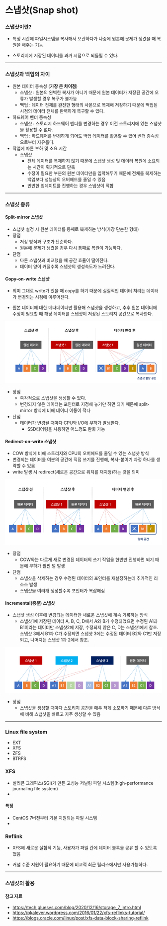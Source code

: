 # 스냅샷(Snap shot)

### 스냅샷이란?

- 특정 시간에 파일시스템을 복사해서 보관하다가 나중에 원본에 문제가 생겼을 때 복원을 해주는 기능

- 스토리지에 저장된 데이터를 과거 시점으로 되돌릴 수 있다.

---

### 스냅샷과 백업의 차이

- 원본 데이터 종속성 (**가장 큰 차이점**)
  - 스냅샷 : 원본의 완벽한 복사가 아니기 때문에 원본 데이터가 저장된 공간에 오류가 발생할 경우 복구가 불가능
  - 백업 : 데이터 전체를 완전한 형태의 사본으로 복제해 저장하기 때문에 백업된 시점의 데이터 전체를 완벽하게 복구할 수 있다.
- 하드웨어 벤더 종속성
  - 스냅샷 : 스토리지 하드웨어 벤더를 변경하는 경우 이전 스토리지에 있는 스냅샷을 활용할 수 없다.
  - 백업 : 하드웨어를 변경하게 되어도 백업 데이터를 활용할 수 있어 벤더 종속성으로부터 자유롭다.
- 작업에 따른 부하 및 소요 시간
  - 스냅샷
    - 전체 데이터를 복제하지 않기 때문에 스냅샷 생성 및 데이터 복원에 소요되는 시간이 획기적으로 단축
    - 수정이 필요한 부분의 원본 데이터만을 입력해두기 때문에 전체를 복제하는 백업보다 성능상의 오버헤드를 줄일 수 있음
    - 빈번한 업데이트를 진행하는 경우 스냅샷이 적합

---

### 스냅샷 종류

#### Split-mirror 스냅샷

- 스냅샷 설정 시 원본 데이터를 통째로 복제하는 방식(가장 단순한 형태)
- 장점
  - 저장 방식과 구조가 단순하다.
  - 원본에 문제가 생겼을 경우 다시 통째로 복원이 가능하다.
- 단점
  - 다른 스냅샷과 비교했을 때 공간 효율이 떨어진다.
  - 데이터 양이 커질수록 스냅샷의 생성속도가 느려진다.

#### Copy-on-write 스냅샷

- 의미 그대로 write가 있을 때 copy를 하기 때문에 실질적인 데이터 처리는 데이터가 변경되는 시점에 이루어진다.

- 원본 데이터에 대한 메타데이터만 활용해 스냅샷을 생성하고, 추후 원본 데이터에 수정이 필요할 때 해당 데이터를 스냅샷이 저장된 스토리지 공간으로 복사한다.

![copyon](images/copyon.PNG)

- 장점
  - 즉각적으로 스냅샷을 생성할 수 있다.
  - 변경되지 않은 데이터는 포인터로 지정해 놓기만 하면 되기 때문에 split-mirror 방식에 비해 데이터 이동이 적다
- 단점
  - 데이터가 변경될 때마다 CPU와 I/O에 부하가 발생한다.
    - SSD티어링을 사용하면 어느정도 완화 가능

#### Redirect-on-write 스냅샷

- COW 방식에 비해 스토리지와 CPU의 오버헤드를 줄일 수 있는 스냅샷 방식
- 변경되는 데이터를 여분의 공간에 직접 쓰기를 진행해, 복사-붙이기 과정 하나를 생략할 수 있음
- write 발생 시 redirect(새로운 공간으로 위치를 재지정)하는 것을 의미

![redirecton](images/redirecton.PNG)

- 장점
  - COW와는 다르게 새로 변경된 데이터의 쓰기 작업을 한번만 진행하면 되기 때문에 부하가 훨씬 덜 발생
- 단점
  - 스냅샷을 삭제하는 경우 수정된 데이터의 포인터를 재설정하는데 추가적인 리소스 발생
  - 스냅샷을 여러개 생성할수록 포인터가 복잡해짐

#### Incremental(증분) 스냅샷

- 스냅샷 생성 이후에 변경되는 데이터만 새로운 스냅샷에 계속 기록하는 방식
  - 스냅샷1에 저장된 데이터 A, B, C, D에서 A와 B가 수정되었으면 수정된 A1과 B1이라는 데이터만 스냅샷2에 저장, 수정되지 않은 C, D는 스냅샷1에서 참조. 스냅샷 3에서 B1과 C가 수정되면 스냅샷 3에는 수정된 데이터 B2와 C1만 저장되고, 나머지는 스냅샷 1과 2에서 참조.

![incre](images/incre.PNG)

- 장점
  - 스냅샷을 생성할 때마다 스토리지 공간을 매우 적게 소모하기 때문에 다른 방식에 비해 스냅샷을 빠르고 자주 생성할 수 있음

---



### Linux file system

- EXT
- XFS
- ZFS
- BTRFS



### XFS

- 실리콘 그래픽스(SGI)가 만든 고성능 저널링 파일 시스템(high-performance journaling file system)
- 

#### 특징

- CentOS 7버전부터 기본 지원되는 파일 시스템
- 



### Reflink

- XFS에 새로운 실험적 기능, 사용자가 파일 간에 데이터 블록을 공유 할 수 있도록 했음

- 커널 수준 지원이 필요하기 때문에 비교적 최근 릴리스에서만 사용가능하다. 

---

### 스냅샷의 활용

> 





#### 참고 자료

- https://tech.gluesys.com/blog/2020/12/16/storage_7_intro.html
- https://pkalever.wordpress.com/2016/01/22/xfs-reflinks-tutorial/
- https://blogs.oracle.com/linux/post/xfs-data-block-sharing-reflink